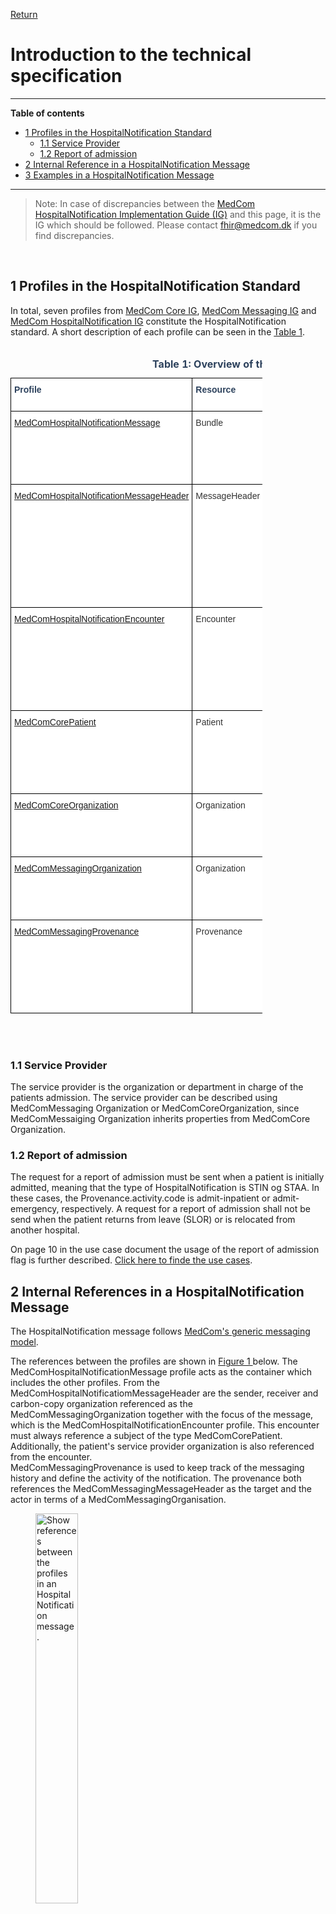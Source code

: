 [Return](../../index.md)
# Introduction to the technical specification
<hr/>

**Table of contents**
* [1 Profiles in the HospitalNotification Standard](#1-profiles-in-the-hospitalnotification-standard)
  * [1.1 Service Provider](#11-service-provider)
  * [1.2 Report of admission](#12-report-of-admission)
* [2 Internal Reference in a HospitalNotification Message](#2-internal-references-in-a-hospitalnotification-message)
* [3 Examples in a HospitalNotification Message](#3-examples-in-a-hospitalnotification-message) 
<!-- * [4 Release Notes](#4-release-notes) -->
<hr/>
  
  >Note: In case of discrepancies between the <a href="https://build.fhir.org/ig/medcomdk/dk-medcom-hospitalnotification/" target="_blank">MedCom HospitalNotification Implementation Guide (IG)</a> and this page, it is the IG which should be followed. Please contact <fhir@medcom.dk> if you find discrepancies.
<br>


## 1 Profiles in the HospitalNotification Standard

In total, seven profiles from <a href="https://build.fhir.org/ig/medcomdk/dk-medcom-core/" target="_blank">MedCom Core IG</a>, <a href="https://build.fhir.org/ig/medcomdk/dk-medcom-messaging/" target="_blank">MedCom Messaging IG</a> and <a href="https://build.fhir.org/ig/medcomdk/dk-medcom-hospitalnotification/" target="_blank">MedCom HospitalNotification IG</a> constitute the HospitalNotification standard. A short description of each profile can be seen in the <a href="#tab1">Table 1<a>.
<br><br>

<style type="text/css">
.tg  {border-collapse:collapse;border-spacing:0;max-width:80%}
.tg td{border-color:black;border-style:solid;border-width:1px;font-family:Arial, sans-serif;font-size:14px;
  overflow:hidden;padding:10px 5px;word-break:normal;}
.tg th{border-color:black;border-style:solid;border-width:1px;font-family:Arial, sans-serif;font-size:14px;
  font-weight:normal;overflow:hidden;padding:10px 5px;word-break:normal;}
.tg .tg-4mz0{background-color:#ffffff;color:#2c415c;text-align:left;vertical-align:top}
.tg .tg-7euo{background-color:#ffffff;color:#333333;text-align:left;vertical-align:top}
</style>
<table class="tg" id="tab1">
<caption style="color:#2c415c; font-weight:bold; text-align:center"> Table 1: Overview of the profiles in HospitalNotification standard </caption>
<thead>
  <tr>
    <th class="tg-4mz0"><span style="font-weight:bold">Profile</span></th>
    <th class="tg-4mz0"><span style="font-weight:bold">Resource</span></th>
    <th class="tg-4mz0"><span style="font-weight:bold">Description</span></th>
    <th class="tg-4mz0"><span style="font-weight:bold">MustSupport elements</span></th>
    <th class="tg-4mz0"><span style="font-weight:bold">Implementation Guide Origin</span></th>
  </tr>
</thead>
<tbody>
  <tr>
    <td class="tg-7euo"><a href="https://build.fhir.org/ig/medcomdk/dk-medcom-hospitalnotification/StructureDefinition-medcom-hospitalNotification-message.html" target="_blank">MedComHospitalNotificationMessage</a></td>
    <td class="tg-7euo">Bundle</td>
    <td class="tg-7euo">Acts as a container for the content of the message. The type of the Bundle shall always be 'message'.<br><br>Inherits from MedComMessagingMessage.</td>
    <td class="tg-7euo">Id<br>Type<br>Timestamp<br> Entry</td>
    <td class="tg-7euo">MedCom HospitalNotification</td>
  </tr>
  <tr>
    <td class="tg-7euo"><a href="https://build.fhir.org/ig/medcomdk/dk-medcom-hospitalnotification/StructureDefinition-medcom-hospitalNotification-messageHeader.html" target="_blank">MedComHospitalNotificationMessageHeader</a></td>
    <td class="tg-7euo">MessageHeader</td>
    <td class="tg-7euo">The header of a message, which profile shall always be the first referenced profile, when the type of the Bundle is 'message'. This profile holds references to the fundamental information in a message such as sender, receiver and the content of the message.<br><br>Inherits from MedComMessagingMessageHeader.</td>
    <td class="tg-7euo">Id<br>Text (Narrative)<br>reportOfAdmissionFlag <br>reportOfAdmissionRecipient <br>Event[x]:eventCoding <br>Sender Organization<br>Receiver Organization<br>Carbon Copy<br>Source (Receiver of the receipt)<br>Focus</td>
    <td class="tg-7euo">MedCom HospitalNotification</td>
  </tr>
  <tr>
    <td class="tg-7euo"><a href="https://build.fhir.org/ig/medcomdk/dk-medcom-hospitalnotification/StructureDefinition-medcom-hospitalNotification-encounter.html" target="_blank">MedComHospitalNotificationEncounter</a></td>
    <td class="tg-7euo">Encounter</td>
    <td class="tg-7euo">A meeting between a healthcare professional and a patient. In a HospitalNotification message the start time of the encounter represents the hospitalization of the patient.<br><br>Inherits from MedComCoreEncounter</td>
    <td class="tg-7euo">Status<br> class<br>Subject <br>EpisodeOfCare identifier<br>Period Start (start time of the encounter)<br>Service provider organization</td>
    <td class="tg-7euo">MedCom HospitalNotification</td>
  </tr>
  <tr>
    <td class="tg-7euo"><a href="https://build.fhir.org/ig/medcomdk/dk-medcom-core/StructureDefinition-medcom-core-patient.html" target="_blank">MedComCorePatient</a></td>
    <td class="tg-7euo">Patient</td>
    <td class="tg-7euo">Describes a citizen or patient, when exchanging a MedCom message.</td>
    <td class="tg-7euo">Slices for identifier (CPR-number)<br>Slices for nameName<br>Address<br>Telecom<br>Managing Organization<br>Deceased[x]</td>
    <td class="tg-7euo">MedCom Core</td>
  </tr>
  <tr>
    <td class="tg-7euo"><a href="https://build.fhir.org/ig/medcomdk/dk-medcom-core/StructureDefinition-medcom-core-organization.html" target="_blank">MedComCoreOrganization</a></td>
    <td class="tg-7euo">Organization</td>
    <td class="tg-7euo">Information useful to identify an organization. In a HospitalNotification message it is used to describe the service provider organization.</td>
    <td class="tg-7euo">Identifier (SOR-id)<br>Name</td>
    <td class="tg-7euo">MedCom Core</td>
  </tr>
  <tr>
    <td class="tg-7euo"><a href="https://build.fhir.org/ig/medcomdk/dk-medcom-messaging/StructureDefinition-medcom-messaging-organization.html" target="_blank">MedComMessagingOrganization</a></td>
    <td class="tg-7euo">Organization</td>
    <td class="tg-7euo">Information useful to identify an sender or receiver organization.<br>Inherits from MedComCoreOrganization.</td>
    <td class="tg-7euo">Text (Narrative text)<br>Slices for identifier (SOR-id)<br>Slices for identifier (EAN/GLN-id)<br>Name</td>
    <td class="tg-7euo">MedCom Messaging</td>
  </tr>
  <tr>
    <td class="tg-7euo"><a href="https://build.fhir.org/ig/medcomdk/dk-medcom-messaging/StructureDefinition-medcom-messaging-provenance.html" target="_blank">MedComMessagingProvenance</a></td>
    <td class="tg-7euo">Provenance</td>
    <td class="tg-7euo">Describes the activity and history of a message. It includes a reference to the target which is the MedComMessagingMessageHeader from the current message, the actors involved the activity and the previuos message if there is any.</td>
    <td class="tg-7euo">Text (Narrative text)<br>Target<br>OccurredDateTime <br>Timestamps<br>Activity<br>Agent<br>Entity (Reference to the previous message)</td>
    <td class="tg-7euo">MedCom Messaging</td>
  </tr>
</tbody>
</table>
<br><br>

### 1.1 Service Provider
The service provider is the organization or department in charge of the patients admission. 
The service provider can be described using MedComMessaging Organization or MedComCoreOrganization, since MedComMessaiging Organization inherits properties from MedComCore Organization. 

### 1.2  Report of admission
The request for a report of admission must be sent when a patient is initially admitted, meaning that the type of HospitalNotification is STIN og STAA. In these cases, the Provenance.activity.code is admit-inpatient or admit-emergency, respectively. A request for a report of admission shall not be send when the patient returns from leave (SLOR) or is relocated from another hospital. 

On page 10 in the use case document the usage of the report of admission flag is further described. <a href="https://medcomdk.github.io/dk-medcom-hospitalnotification/#12-use-cases">Click here to finde the use cases</a>. 


## 2 Internal References in a HospitalNotification Message
The HospitalNotification message follows <a href="https://medcomdk.github.io/dk-medcom-messaging/assets/documents/Intro-Technical-Spec-ENG.html" target="_blank">MedCom's generic messaging model</a>. 

The references between the profiles are shown in  <a href="#Fig1" rel="noopener noreferrer"> Figure 1 </a> below. The MedComHospitalNotificationMessage profile acts as the container which includes the other profiles. From the MedComHospitalNotificatiomMessageHeader are the sender, receiver and carbon-copy organization referenced as the MedComMessagingOrganization together with the focus of the message, which is the MedComHospitalNotificationEncounter profile. This encounter must always reference a subject of the type MedComCorePatient. Additionally, the patient's service provider organization is also referenced from the encounter.<br> 
MedComMessagingProvenance is used to keep track of the messaging history and define the activity of the notification. The provenance both references the MedComMessagingMessageHeader as the target and the actor in terms of a MedComMessagingOrganisation. 

<figure>
<img src="../images/HospitalNotification.png" alt="Show references between the profiles in an HospitalNotification message." style="width:40%" id="Fig1">
<figcaption text-align="center"><b>Figure 1: Structure of the HospitalNotification message </b> </figcaption>
</figure>
<br><br>


## 3 Examples in a HospitalNotification Message
In the <a href="#Fig2" rel="noopener noreferrer"> Figure 2 </a> and <a href="#Fig3" rel="noopener noreferrer"> Figure 3 </a>, the required content of a HospitalNotification message is illustrated. There is a difference between the required elements and MustSupport elements, as the required element must always be included in a message. Similarly, MustSupport elements must be included if they are present in the sender's system and the receiver must be able to handle the information if it is included. Thus, there is a discrepancy between the elements mentioned in the table above and <a href="#Fig2" rel="noopener noreferrer"> Figure 2 </a> . 

The message in <a href="#Fig2" rel="noopener noreferrer"> Figure 2 </a> and in <a href="#Fig3" rel="noopener noreferrer"> Figure 3 </a> illustrate an admission and discharge of a patient. The patient, service provider organization, sender and receiver information are identical since both messages are sent from a hospital to a municipality.

In 'Message 2: Discharge Inpatient to Home'(in <a href="#Fig3" rel="noopener noreferrer"> Figure 3 </a>) there are two MedComMessagingProvenances, as all provenance instances in a stream of messages must be included, as it constitutes a messaging history. 

Some of the information does not fulfill the requirements in the IG. This accounts for the id’s and organization identifiers. These are made up to simplify the example.
 
  > Note: IT vendors cannot assume any specific order of the resources in a message. 


<figure>
<img src="../images/HNAdmitInPat.svg" alt="Shows the required content in each profiles of a MedCom HospitalNotification Message." style="width: 55%" id="Fig2">
<figcaption text-align = "center"><b>Figur 2: Simplified example: Admit Inpatient </b></figcaption>
</figure>

<figure>
<img src="../images/HNAdmitFinish.svg" alt="Shows the required content in each profiles of a MedCom HospitalNotification Message." style="width: 55%" id="Fig3">
<figcaption text-align = "center"><b>Figur 3: Simplified example: Discharge  Inpatient </b></figcaption>
</figure>
<br><br>

<!--  -->

<!-- ## 4 Release Notes 
[The latest changes of this page](../documents/ReleaseNoteIntroTechnicalSpec.md) can be found here. -->



